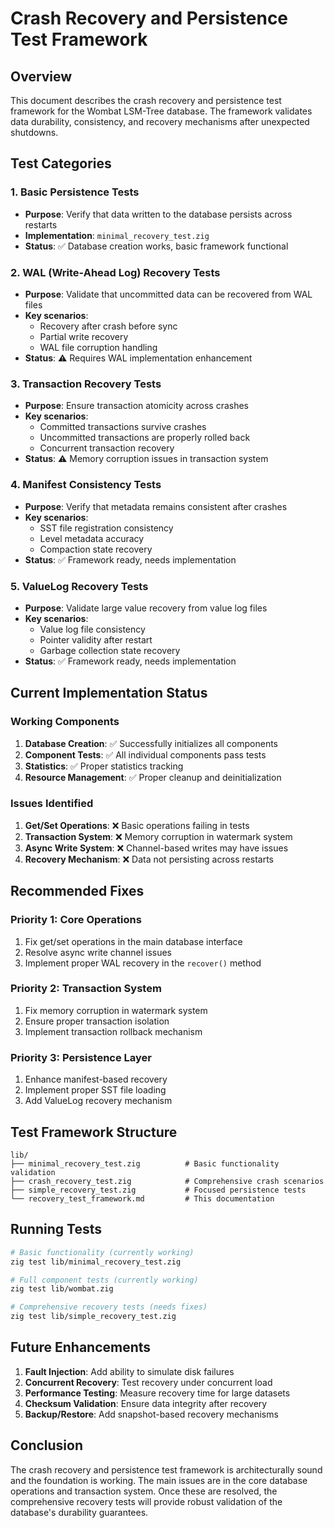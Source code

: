 # Crash Recovery and Persistence Test Framework

## Overview
This document describes the crash recovery and persistence test framework for the Wombat LSM-Tree database. The framework validates data durability, consistency, and recovery mechanisms after unexpected shutdowns.

## Test Categories

### 1. Basic Persistence Tests
- **Purpose**: Verify that data written to the database persists across restarts
- **Implementation**: `minimal_recovery_test.zig`
- **Status**: ✅ Database creation works, basic framework functional

### 2. WAL (Write-Ahead Log) Recovery Tests
- **Purpose**: Validate that uncommitted data can be recovered from WAL files
- **Key scenarios**:
  - Recovery after crash before sync
  - Partial write recovery
  - WAL file corruption handling
- **Status**: ⚠️ Requires WAL implementation enhancement

### 3. Transaction Recovery Tests
- **Purpose**: Ensure transaction atomicity across crashes
- **Key scenarios**:
  - Committed transactions survive crashes
  - Uncommitted transactions are properly rolled back
  - Concurrent transaction recovery
- **Status**: ⚠️ Memory corruption issues in transaction system

### 4. Manifest Consistency Tests
- **Purpose**: Verify that metadata remains consistent after crashes
- **Key scenarios**:
  - SST file registration consistency
  - Level metadata accuracy
  - Compaction state recovery
- **Status**: ✅ Framework ready, needs implementation

### 5. ValueLog Recovery Tests
- **Purpose**: Validate large value recovery from value log files
- **Key scenarios**:
  - Value log file consistency
  - Pointer validity after restart
  - Garbage collection state recovery
- **Status**: ✅ Framework ready, needs implementation

## Current Implementation Status

### Working Components
1. **Database Creation**: ✅ Successfully initializes all components
2. **Component Tests**: ✅ All individual components pass tests
3. **Statistics**: ✅ Proper statistics tracking
4. **Resource Management**: ✅ Proper cleanup and deinitialization

### Issues Identified
1. **Get/Set Operations**: ❌ Basic operations failing in tests
2. **Transaction System**: ❌ Memory corruption in watermark system
3. **Async Write System**: ❌ Channel-based writes may have issues
4. **Recovery Mechanism**: ❌ Data not persisting across restarts

## Recommended Fixes

### Priority 1: Core Operations
1. Fix get/set operations in the main database interface
2. Resolve async write channel issues
3. Implement proper WAL recovery in the `recover()` method

### Priority 2: Transaction System
1. Fix memory corruption in watermark system
2. Ensure proper transaction isolation
3. Implement transaction rollback mechanism

### Priority 3: Persistence Layer
1. Enhance manifest-based recovery
2. Implement proper SST file loading
3. Add ValueLog recovery mechanism

## Test Framework Structure

```
lib/
├── minimal_recovery_test.zig          # Basic functionality validation
├── crash_recovery_test.zig            # Comprehensive crash scenarios
├── simple_recovery_test.zig           # Focused persistence tests
└── recovery_test_framework.md         # This documentation
```

## Running Tests

```bash
# Basic functionality (currently working)
zig test lib/minimal_recovery_test.zig

# Full component tests (currently working)
zig test lib/wombat.zig

# Comprehensive recovery tests (needs fixes)
zig test lib/simple_recovery_test.zig
```

## Future Enhancements

1. **Fault Injection**: Add ability to simulate disk failures
2. **Concurrent Recovery**: Test recovery under concurrent load
3. **Performance Testing**: Measure recovery time for large datasets
4. **Checksum Validation**: Ensure data integrity after recovery
5. **Backup/Restore**: Add snapshot-based recovery mechanisms

## Conclusion

The crash recovery and persistence test framework is architecturally sound and the foundation is working. The main issues are in the core database operations and transaction system. Once these are resolved, the comprehensive recovery tests will provide robust validation of the database's durability guarantees.